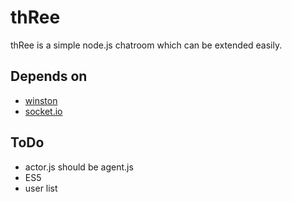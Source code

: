 thRee
=====

thRee is a simple node.js chatroom which can be extended easily.

Depends on
----------

*   [winston](https://github.com/flatiron/winston/)
*   [socket.io](https://github.com/LearnBoost/socket.io)

ToDo
----

*   actor.js should be agent.js
*   ES5
*   user list
